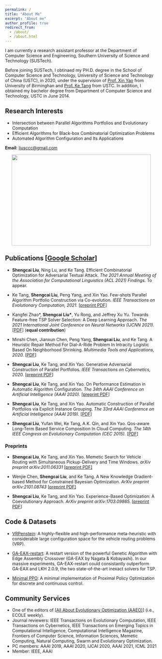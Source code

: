 ```yaml
---
permalink: /
title: "About Me"
excerpt: "About me"
author_profile: true
redirect_from: 
  - /about/
  - /about.html
---
```

I am currently a research assistant professor at the Department of Computer Science and Engineering, Southern University of Science and Technology (SUSTech).

Before joining SUSTech, I obtinaed my PH.D. degree in the School of Computer Science and Technology, University of Science and Technology of China (USTC), in 2020, under the supervision of [Prof. Xin Yao](https://www.cs.bham.ac.uk/~xin/) from University of Birminghan and [Prof. Ke Tang](http://faculty.sustech.edu.cn/tangk3/en/) from USTC. In addition, I obtained my bachelor degree from Department of Computer Science and Technology, USTC in June 2014.

## Research Interests
* Intersection between Parallel Algorithms Portfolios and Evolutionary Computation
* Efficient Algorithms for Black-box Combinatorial Optimization Problems 
* Automated Algorithm Configuration and Its Applications


**Email**: liusccc@gmail.com
<p align="center">
  <img width="460" height="300" src="http://senshineL.github.io/images/paper-thin-purpose.png">
</p>
<!-- ![](http://senshineL.github.io/images/Purpose-Diagram-4.png) -->

## Publications [[Google Scholar](https://scholar.google.com/citations?user=tV0nV3oAAAAJ&hl=en)]
* **Shengcai Liu**, Ning Lu, and Ke Tang. Efficient Combinatorial Optimization for Adversarial Textual Attack. *The 2021 Annual Meeting of the Association for Computational Linguistics (ACL 2021) Findings.* To appear.

* Ke Tang, **Shengcai Liu**, Peng Yang, and Xin Yao. Few-shots Parallel Algorithm Portfolio Construction via Co-evolution. *IEEE Transactions on Evolutionary Computation, 2021.* [[preprint PDF](http://senshineL.github.io/files/CEPS.pdf)]

* Kangfei Zhao\*, **Shengcai Liu\***, Yu Rong, and Jeffrey Xu Yu. Towards Feature-free TSP Solver Selection: A Deep Learning Approach. *The 2021 International Joint Conference on Neural Networks (IJCNN 2021).* [[PDF](http://senshineL.github.io/files/IJCNN2021.pdf)] (**equal contribution**)

* Minshi Chen, Jianxun Chen, Peng Yang, **Shengcai Liu**, and Ke Tang. A Heuristic Repair Method For Dial-A-Ride Problem In Intracity Logistic Based On Neighborhood Shrinking. *Multimedia Tools and Applications, 2020.* [[PDF](https://link.springer.com/content/pdf/10.1007/s11042-020-08894-7.pdf)]

* **Shengcai Liu**, Ke Tang, and Xin Yao. Generative Adversarial Construction of Parallel Portfolios. *IEEE Transactions on Cybernetics, 2020.* [[preprint PDF](http://senshineL.github.io/files/tcyb2020.pdf)]
   
* **Shengcai Liu**, Ke Tang, and Xin Yao. On Performance Estimation in Automatic Algorithm Configuration. *The 34th AAAI Conference on Artificial Intelligence (AAAI 2020).* [[preprint PDF](http://senshineL.github.io/files/AAAI-2020-final.pdf)]

* **Shengcai Liu**, Ke Tang, and Xin Yao. Automatic Construction of Parallel Portfolios via Explicit Instance Grouping. *The 33rd AAAI Conference on Artificial Intelligence (AAAI 2019).* [[PDF](http://senshineL.github.io/files/AAAI-2019-final.pdf)]

* **Shengcai Liu**, Yufan Wei, Ke Tang, A.K. Qin, and Xin Yao. Qos-aware Long-Term Based Service Composition In Cloud Computing. *The 14th IEEE Congress on Evolutionary Computation (CEC 2015).* [[PDF](http://senshineL.github.io/files/CEC-2015-QoS.pdf)]

### Preprints
* **Shengcai Liu**, Ke Tang, and Xin Yao. Memetic Search for Vehicle Routing with Simultaneous Pickup-Delivery and Time Windows. *arXiv preprint arXiv:2011.06331* [[preprint PDF]](https://arxiv.org/pdf/2011.06331.pdf)

* Wenjie Chen, **Shengcai Liu**, and Ke Tang. A New Knowledge Gradient-based Method for Constrained Bayesian Optimization. *ArXiv preprint arXiv:2101.08743* [[preprint PDF]](https://arxiv.org/pdf/2101.08743.pdf)

<!-- * Ke Tang, **Shengcai Liu**, Peng Yang, and Xin Yao. Few-shots Parameter Tuning Via Co-evolution. *Arxiv preprint arxiv:2007.0050.* [[preprint PDF]](https://arxiv.org/abs/2007.00501.pdf) -->

<!-- * Kangfei Zhao\*, **Shengcai Liu\***, Yu Rong, and Jeffrey Xu Yu. Leveraging TSP Solver Complementarity via Deep Learning. *ArXiv preprint arXiv:2006.00715.* [[preprint PDF](https://arxiv.org/pdf/2006.00715.pdf)] (**equal contribution**) -->

* **Shengcai Liu**, Ke Tang, and Xin Yao. Experience-Based Optimization: A Coevolutionary Approach. *ArXiv preprint arXiv:1703.09865.* [[preprint PDF](https://arxiv.org/pdf/1703.09865)]

<!-- ## Patents

1. 一种车辆调度方法、装置、设备及存储介质[P]. 刘晟材,杨鹏,唐珂,姚新. 中国专利:CN109559078A, 2019-04-02
2. 一种仓储网络的库存调拨方法、装置及存储介质[P]. 刘晟材,杨鹏,唐珂,姚新. 中国专利:CN109711778A, 2019-05-03 -->

## Code & Datasets

* [VRPenstein](https://github.com/senshineL/VRPenstein): A highly-flexible and high-performance meta-heuristic with considerable large configuration space for the vehicle routing problems (VRP).

* [GA-EAX-restart](https://github.com/senshineL/GA-EAX-restart): A restart version of the powerful Genetic Algorithm with Edge Assembly Crossover (GA-EAX by Nagata & Kobayashi). In our massive experiments, GA-EAX-restart could consistantly outperform GA-EAX and LKH 2.0.9, the two state-of-the-art inexact solvers for TSP.

* [Minimal PPO](https://github.com/senshineL/minimal-ppo): A minimal implementation of Proximal Policy Optimization for discrete and continuous control.

## Community Services
* One of the editors of [[All About Evolutionary Optimization (AAEO)](http://ecole.asia/news/)] (i.e., ECOLE weekly).
* Journal reviewers: IEEE Transactions on Evolutionary Computation, IEEE Transactions on Cybernetics, IEEE Transactions on Emerging Topics in Computational Intelligence, Computational Intelligence Magazine, Frontiers of Computer Science, Information Sciences, Memetic Computing, Natural Computing, Swarm and Evolutionary Optimization.
* PC members: AAAI 2019, AAAI 2020, IJCAI 2020, AAAI 2021, ICML 2021
* Member: IEEE, AAAI

<!-- ## Education & Experience
Sept. 2014 - June 2020  
Ph.D. candidate in Computer Science  
University of Science and Technology of China
Sept. 2010 - June 2014  
B.S. in Computer Science
University of Science and Technology of China -->